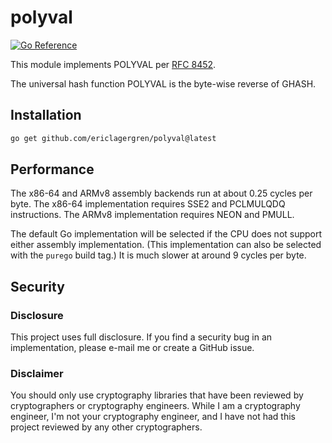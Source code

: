 # polyval

[![Go Reference](https://pkg.go.dev/badge/github.com/ericlagergren/polyval.svg)](https://pkg.go.dev/github.com/ericlagergren/polyval)

This module implements POLYVAL per [RFC 8452](https://datatracker.ietf.org/doc/html/rfc8452).

The universal hash function POLYVAL is the byte-wise reverse of
GHASH.

## Installation

```bash
go get github.com/ericlagergren/polyval@latest
```

## Performance

The x86-64 and ARMv8 assembly backends run at about 0.25 cycles
per byte. The x86-64 implementation requires SSE2 and PCLMULQDQ
instructions. The ARMv8 implementation requires NEON and PMULL.

The default Go implementation will be selected if the CPU does
not support either assembly implementation. (This implementation
can also be selected with the `purego` build tag.) It is much 
slower at around 9 cycles per byte.

## Security

### Disclosure

This project uses full disclosure. If you find a security bug in
an implementation, please e-mail me or create a GitHub issue.

### Disclaimer

You should only use cryptography libraries that have been
reviewed by cryptographers or cryptography engineers. While I am
a cryptography engineer, I'm not your cryptography engineer, and
I have not had this project reviewed by any other cryptographers.
